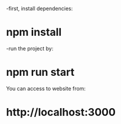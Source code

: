 -first, install dependencies:

# npm install

-run the project by:

# npm run start

You can access to website from:

# http://localhost:3000
